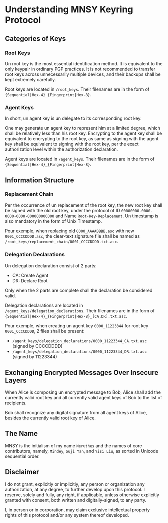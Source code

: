# Understanding MNSY Keyring Protocol

## Categories of Keys

### Root Keys

Un root key is the most essential identification method. It is equivalent to the only keypair in ordinary PGP practices. It is not recommended to transfer root keys across unnecessarily multiple devices, and their backups shall be kept extremely carefully.

Root keys are located in `/root_keys`. Their filenames are in the form of `{Sequential|Hex-4}_{Fingerprint|Hex-8}`.

### Agent Keys

In short, un agent key is un delegate to its corresponding root key.

One may generate un agent key to represent him at a limited degree, which shall be relatively less than his root key. Encrypting to the agent key shall be equivalent to encrypting to the root key, as same as signing with the agent key shall be equivalent to signing with the root key, per the exact authorization level within the authorization declaration.

Agent keys are located in `/agent_keys`. Their filenames are in the form of `{Sequential|Hex-4}_{Fingerprint|Hex-8}`.

## Information Structure

### Replacement Chain

Per the occurrence of un replacement of the root key, the new root key shall be signed with the old root key, under the protocol of ID `00000000-0000-0000-0000-000000000000` and Name `Root-Key-Replacement`. Un timestamp is also mandatory in the form of Unix Timestamp.

Pour exemple, when replacing old `0000_AAAABBBB.asc` with new `0001_CCCCDDDD.asc`, the clear-text signature file shall be named as `/root_keys/replacement_chain/0001_CCCCDDDD.txt.asc`.

### Delegation Declarations

Un delegation declaration consist of 2 parts:

- CA: Create Agent
- DR: Declare Root

Only when the 2 parts are complete shall the declaration be considered valid.

Delegation declarations are located in `/agent_keys/delegation_declarations`. Their filenames are in the form of `{Sequential|Hex-4}_{Fingerprint|Hex-8}_[CA,DR].txt.asc`.

Pour exemple, when creating un agent key `0000_11223344` for root key `0001_CCCCDDDD`, 2 files shall be present:

- `/agent_keys/delegation_declarations/0000_11223344_CA.txt.asc` (signed by CCCCDDDD)
- `/agent_keys/delegation_declarations/0000_11223344_DR.txt.asc` (signed by 11223344)

## Exchanging Encrypted Messages Over Insecure Layers

When Alice is composing un encrypted message to Bob, Alice shall add the currently valid root key and all currently valid agent keys of Bob to the list of recipients.

Bob shall recognize any digital signature from all agent keys of Alice, besides the currently valid root key of Alice.

## The Name

MNSY is the initialism of my name `Neruthes` and the names of core contributors, namely, `Mindey`, `Suji Yan`, and `Yisi Liu`, as sorted in Unicode sequential order.

## Disclaimer

I do not grant, explicitly or implicitly, any person or organization any authorization, at any degree, to further develop upon this protocol. I reserve, solely and fully, any right, if applicable, unless otherwise explicitly granted with consent, both written and digitally-signed, to any party.

I, in person or in corporation, may claim exclusive intellectual property rights of this protocol and/or any system thereof developed.
